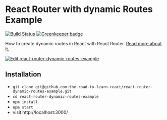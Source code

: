 # React Router with dynamic Routes Example

[![Build Status](https://travis-ci.org/the-road-to-learn-react/react-router-dynamic-routes-example.svg?branch=master)](https://travis-ci.org/the-road-to-learn-react/react-router-dynamic-routes-example) [![Greenkeeper badge](https://badges.greenkeeper.io/the-road-to-learn-react/react-router-dynamic-routes-example.svg)](https://greenkeeper.io/)

How to create dynamic routes in React with React Router. [Read more about it.](https://robinwieruch.de/react-router-dynamic-routes)

[![Edit react-router-dynamic-routes-example](https://codesandbox.io/static/img/play-codesandbox.svg)](https://codesandbox.io/s/github/the-road-to-learn-react/react-router-dynamic-routes-example/tree/master/?fontsize=14)

## Installation

- `git clone git@github.com:the-road-to-learn-react/react-router-dynamic-routes-example.git`
- `cd react-router-dynamic-routes-example`
- `npm install`
- `npm start`
- visit http://localhost:3000/
